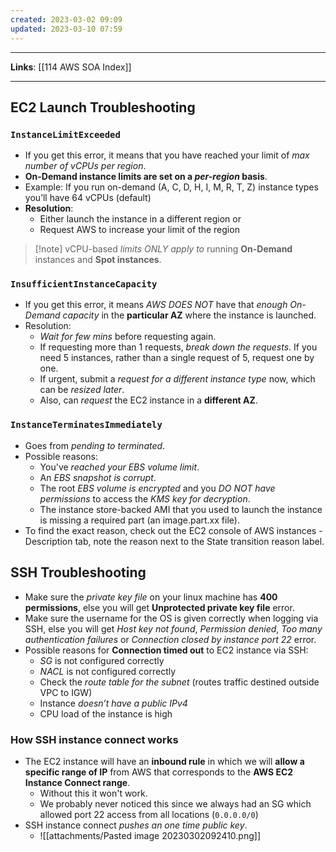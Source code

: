 ```yaml
---
created: 2023-03-02 09:09
updated: 2023-03-10 07:59
---
```

---
**Links**: [[114 AWS SOA Index]]

---
## EC2 Launch Troubleshooting
### `InstanceLimitExceeded` 
- If you get this error, it means that you have reached your limit of *max number of vCPUs per region*.
- **On-Demand instance limits are set on a *per-region* basis**.
- Example: If you run on-demand (A, C, D, H, I, M, R, T, Z) instance types you’ll have 64 vCPUs (default) 
- **Resolution**: 
	- Either launch the instance in a different region or 
	- Request AWS to increase your limit of the region

 > [!note] vCPU-based *limits ONLY apply to* running **On-Demand** instances and **Spot instances**.

### `InsufficientInstanceCapacity`
- If you get this error, it means *AWS DOES NOT* have that *enough On-Demand capacity* in the **particular AZ** where the instance is launched. 
- Resolution: 
	- *Wait for few mins* before requesting again. 
	- If requesting more than 1 requests, *break down the requests*. If you need 5 instances, rather than a single request of 5, request one by one. 
	- If urgent, submit a *request for a different instance type* now, which can be *resized later*. 
	- Also, can *request* the EC2 instance in a **different AZ**.

### `InstanceTerminatesImmediately` 
- Goes from *pending to terminated*.
- Possible reasons:
	- You've *reached your EBS volume limit*. 
	- An *EBS snapshot is corrupt*. 
	- The root *EBS volume is encrypted* and you *DO NOT have permissions* to access the *KMS key for decryption*. 
	- The instance store-backed AMI that you used to launch the instance is missing a required part (an image.part.xx file). 
- To find the exact reason, check out the EC2 console of AWS instances - Description tab, note the reason next to the State transition reason label.

## SSH Troubleshooting
- Make sure the *private key file* on your linux machine has **400 permissions**, else you will get **Unprotected private key file** error.
- Make sure the username for the OS is given correctly when logging via SSH, else you will get *Host key not found*, *Permission denied*, *Too many authentication failures* or *Connection closed by instance port 22* error. 
- Possible reasons for **Connection timed out** to EC2 instance via SSH: 
	- *SG* is not configured correctly
	- *NACL* is not configured correctly
	- Check the *route table for the subnet* (routes traffic destined outside VPC to IGW)
	- Instance *doesn’t have a public IPv4*
	- CPU load of the instance is high

### How SSH instance connect works
- The EC2 instance will have an **inbound rule** in which we will **allow a specific range of IP** from AWS that corresponds to the **AWS EC2 Instance Connect range**.
	- Without this it won't work.
	- We probably never noticed this since we always had an SG which allowed port 22 access from all locations (`0.0.0.0/0`)
- SSH instance connect *pushes an one time public key*.
	- ![[attachments/Pasted image 20230302092410.png]]